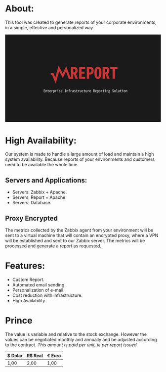 # About:

This tool was created to generate reports of your corporate environments, in a simple, effective and personalized way.

![banner](mreport_banner.png)

# High Availability:

Our system is made to handle a large amount of load and maintain a high system availability. Because reports of your environments and customers need to be available the whole time.

## Servers and Applications:

- Servers: Zabbix + Apache.
- Servers: Report + Apache.
- Servers: Database.

## Proxy Encrypted

The metrics collected by the Zabbix agent from your environment will be sent to a virtual machine that will contain an encrypted proxy, where a VPN will be established and sent to our Zabbix server. The metrics will be processed and generate a report as requested.

# Features:

- Custom Report.
- Automated email sending.
- Personalization of e-mail.
- Cost reduction with infrastructure.
- High Availability.

# Prince

The value is variable and relative to the stock exchange. However the values can be negotiated monthly and annually and be adjusted according to the contract. _This amount is paid per unit, ie per report issued._

$ Dolar | R$ Real | € Euro
--- | --- | ---
1,00 | 2,00 | 1,00
